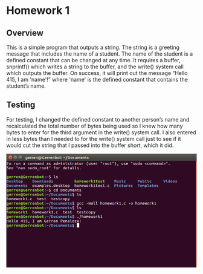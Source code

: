 # Homework 1

## Overview 
This is a simple program that outputs a string. The string is a greeting message that includes the
name of a student. The name of the student is a defined constant that can be changed at any time.
It requires a buffer, snprintf() which writes a string to the buffer, and the write() system call
which outputs the buffer. On success, it will print out the message “Hello 415, I am 'name'!”
where 'name' is the defined constant that contains the student’s name.

## Testing 
For testing, I changed the defined constant to another person’s name and recalculated the total
number of bytes being used so I knew how many bytes to enter for the third argument in the
write() system call. I also entered in less bytes than I needed to for the write() system call just to
see if it would cut the string that I passed into the buffer short, which it did.

![](./homework1screenshot.png)